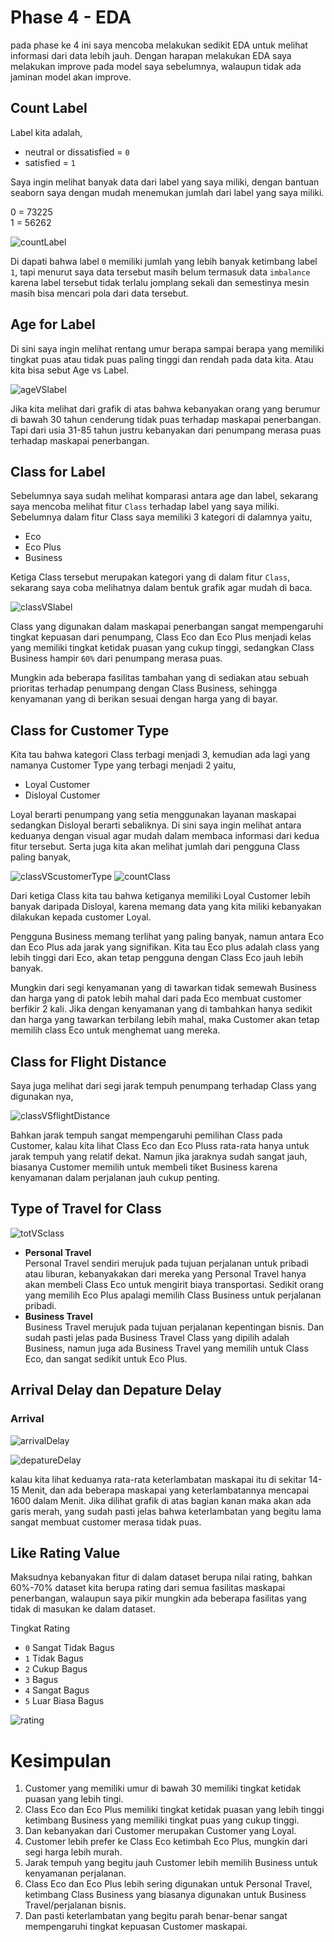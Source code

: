 # Phase 4 - EDA

pada phase ke 4 ini saya mencoba melakukan sedikit EDA untuk melihat informasi dari data lebih jauh. Dengan harapan melakukan EDA saya melakukan improve pada model saya sebelumnya, walaupun tidak ada jaminan model akan improve.

## Count Label
Label kita adalah,
- neutral or dissatisfied  = `0`
- satisfied = `1`

Saya ingin melihat banyak data dari label yang saya miliki, dengan bantuan seaborn saya dengan mudah menemukan jumlah dari label yang saya miliki.

0  =  73225 </br>
1  =  56262

![countLabel](https://raw.githubusercontent.com/AgufSamudra/Airlance-Passenger/main/image/EDA/count_label.png)

Di dapati bahwa label `0` memiliki jumlah yang lebih banyak ketimbang label `1`, tapi menurut saya data tersebut masih belum termasuk data `imbalance` karena label tersebut tidak terlalu jomplang sekali dan semestinya mesin masih bisa mencari pola dari data tersebut.

## Age for Label

Di sini saya ingin melihat rentang umur berapa sampai berapa yang memiliki tingkat puas atau tidak puas paling tinggi dan rendah pada data kita. Atau kita bisa sebut Age vs Label.

![ageVSlabel](https://raw.githubusercontent.com/AgufSamudra/Airlance-Passenger/main/image/EDA/age_with_label.png)

Jika kita melihat dari grafik di atas bahwa kebanyakan orang yang berumur di bawah 30 tahun cenderung tidak puas terhadap maskapai penerbangan. Tapi dari usia 31-85 tahun justru kebanyakan dari penumpang merasa puas terhadap maskapai penerbangan.

## Class for Label

Sebelumnya saya sudah melihat komparasi antara age dan label, sekarang saya mencoba melihat fitur `Class` terhadap label yang saya miliki. Sebelumnya dalam fitur Class saya memiliki 3 kategori di dalamnya yaitu,

- Eco
- Eco Plus
- Business

Ketiga Class tersebut merupakan kategori yang di dalam fitur `Class`, sekarang saya coba melihatnya dalam bentuk grafik agar mudah di baca.

![classVSlabel](https://raw.githubusercontent.com/AgufSamudra/Airlance-Passenger/main/image/EDA/class_for_label.png)

Class yang digunakan dalam maskapai penerbangan sangat mempengaruhi tingkat kepuasan dari penumpang, Class Eco dan Eco Plus menjadi kelas yang memiliki tingkat ketidak puasan yang cukup tinggi, sedangkan Class Business hampir `60%` dari penumpang merasa puas.

Mungkin ada beberapa fasilitas tambahan yang di sediakan atau sebuah prioritas terhadap penumpang dengan Class Business, sehingga kenyamanan yang di berikan sesuai dengan harga yang di bayar.

## Class for Customer Type

Kita tau bahwa kategori Class terbagi menjadi 3, kemudian ada lagi yang namanya Customer Type yang terbagi menjadi 2 yaitu,

- Loyal Customer
- Disloyal Customer

Loyal berarti penumpang yang setia menggunakan layanan maskapai sedangkan Disloyal berarti sebaliknya. Di sini saya ingin melihat antara keduanya dengan visual agar mudah dalam membaca informasi dari kedua fitur tersebut. Serta juga kita akan melihat jumlah dari pengguna Class paling banyak,

![classVScustomerType](https://raw.githubusercontent.com/AgufSamudra/Airlance-Passenger/main/image/EDA/class_for_custuomer_type.png)
![countClass](https://raw.githubusercontent.com/AgufSamudra/Airlance-Passenger/main/image/EDA/count_class.png)

Dari ketiga Class kita tau bahwa ketiganya memiliki Loyal Customer lebih banyak daripada Disloyal, karena memang data yang kita miliki kebanyakan dilakukan kepada customer Loyal.

Pengguna Business memang terlihat yang paling banyak, namun antara Eco dan Eco Plus ada jarak yang signifikan. Kita tau Eco plus adalah class yang lebih tinggi dari Eco, akan tetap pengguna dengan Class Eco jauh lebih banyak.

Mungkin dari segi kenyamanan yang di tawarkan tidak semewah Business dan harga yang di patok lebih mahal dari pada Eco membuat customer berfikir 2 kali. Jika dengan kenyamanan yang di tambahkan hanya sedikit dan harga yang tawarkan terbilang lebih mahal, maka Customer akan tetap memilih class Eco untuk menghemat uang mereka.

## Class for Flight Distance

Saya juga melihat dari segi jarak tempuh penumpang terhadap Class yang digunakan nya,

![classVSflightDistance](https://raw.githubusercontent.com/AgufSamudra/Airlance-Passenger/main/image/EDA/class_for_flightDistance.png)

Bahkan jarak tempuh sangat mempengaruhi pemilihan Class pada Customer, kalau kita lihat Class Eco dan Eco Pluss rata-rata hanya untuk jarak tempuh yang relatif dekat. Namun jika jaraknya sudah sangat jauh, biasanya Customer memilih untuk membeli tiket Business karena kenyamanan dalam perjalanan jauh cukup penting.

## Type of Travel for Class

![totVSclass](https://raw.githubusercontent.com/AgufSamudra/Airlance-Passenger/main/image/EDA/typeOfTravel_for_class.png)

- **Personal Travel** </br> Personal Travel sendiri merujuk pada tujuan perjalanan untuk pribadi atau liburan, kebanyakakan dari mereka yang Personal Travel hanya akan membeli Class Eco untuk mengirit biaya transportasi. Sedikit orang yang memilih Eco Plus apalagi memilih Class Business untuk perjalanan pribadi.
- **Business Travel** </br> Business Travel merujuk pada tujuan perjalanan kepentingan bisnis. Dan sudah pasti jelas pada Business Travel Class yang dipilih adalah Business, namun juga ada Business Travel yang memilih untuk Class Eco, dan sangat sedikit untuk Eco Plus.

## Arrival Delay dan Depature Delay
### Arrival
![arrivalDelay](https://raw.githubusercontent.com/AgufSamudra/Airlance-Passenger/main/image/EDA/arrivalDelay_for_label.png)

![depatureDelay](https://raw.githubusercontent.com/AgufSamudra/Airlance-Passenger/main/image/EDA/depatureDelay_for_label.png)

kalau kita lihat keduanya rata-rata keterlambatan maskapai itu di sekitar 14-15 Menit, dan ada beberapa maskapai yang keterlambatannya mencapai 1600 dalam Menit. Jika dilihat grafik di atas bagian kanan maka akan ada garis merah, yang sudah pasti jelas bahwa keterlambatan yang begitu lama sangat membuat customer merasa tidak puas.

## Like Rating Value

Maksudnya kebanyakan fitur di dalam dataset berupa nilai rating, bahkan 60%-70% dataset kita berupa rating dari semua fasilitas maskapai penerbangan, walaupun saya pikir mungkin ada beberapa fasilitas yang tidak di masukan ke dalam dataset.

Tingkat Rating

- `0` Sangat Tidak Bagus
- `1` Tidak Bagus
- `2` Cukup Bagus
- `3` Bagus
- `4` Sangat Bagus
- `5` Luar Biasa Bagus

![rating](https://raw.githubusercontent.com/AgufSamudra/Airlance-Passenger/main/image/EDA/rating_service.png)

# Kesimpulan

1. Customer yang memiliki umur di bawah 30 memiliki tingkat ketidak puasan yang lebih tingi.
2. Class Eco dan Eco Plus memiliki tingkat ketidak puasan yang lebih tinggi ketimbang Business yang memiliki tingkat puas yang cukup tinggi.
3. Dan kebanyakan dari Customer merupakan Customer yang Loyal.
4. Customer lebih prefer ke Class Eco ketimbah Eco Plus, mungkin dari segi harga lebih murah.
5. Jarak tempuh yang begitu jauh Customer lebih memilih Business untuk kenyamanan perjalanan.
6. Class Eco dan Eco Plus lebih sering digunakan untuk Personal Travel, ketimbang Class Business yang biasanya digunakan untuk Business Travel/perjalanan bisnis.
7. Dan pasti keterlambatan yang begitu parah benar-benar sangat mempengaruhi tingkat kepuasan Customer maskapai.
